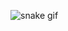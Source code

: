 ![snake gif](https://github.com/hyeyeonchurros/hyeyeonchurros/blob/output/github-contribution-grid-snake.svg)
